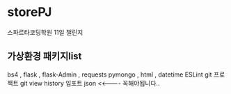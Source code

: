 # storePJ
스파르타코딩학원 11일 챌린지
## 가상환경 패키지list
bs4 , flask , flask-Admin , requests
pymongo , html , datetime
ESLint
git 프로잭트 git view history
임포트 json <<---- 꼭해야됩니다..

